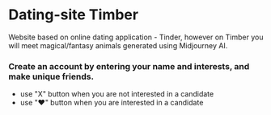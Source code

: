 # Dating-site Timber

Website based on online dating application - Tinder, however on Timber you will meet magical/fantasy animals generated using Midjourney AI.

### Create an account by entering your name and interests, and make unique friends.
- use "X" button when you are not interested in a candidate
- use "♥" button when you are interested in a candidate

